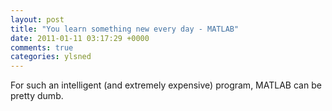 ```yaml
---
layout: post
title: "You learn something new every day - MATLAB"
date: 2011-01-11 03:17:29 +0000
comments: true
categories: ylsned
---
```


For such an intelligent (and extremely expensive) program, MATLAB can be pretty dumb.
